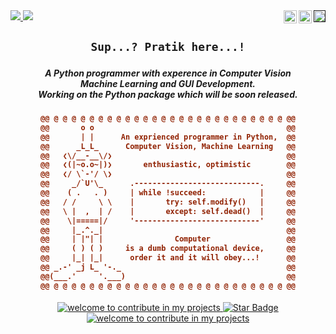 <a href="">

<img align="right" alt="E-Mail" height=19 src="https://mailmeteor.com/logos/assets/PNG/Gmail_Logo_256px.png" />
</a>

<a href="https://instagram.com/anodic_passion">

<img align="right" alt="Pratik's Instagram" width=21 height=21 src="https://upload.wikimedia.org/wikipedia/commons/thumb/9/95/Instagram_logo_2022.svg/1200px-Instagram_logo_2022.svg.png" />
</a>

<a href="https://discordapp.com/users/anodic_passion#8670">

<img align="right" alt="Praitk's Discord" height=21 src="https://assets-global.website-files.com/6257adef93867e50d84d30e2/636e0a6a49cf127bf92de1e2_icon_clyde_blurple_RGB.png"/>
</a>

<a href="https://github.com/pratik-suhas-pawar">
<img src="https://img.shields.io/github/followers/pratik-suhas-pawar?label=Follow&style=social" />
<img src="https://komarev.com/ghpvc/?username=pratik-suhas-pawar&color=blue" /> 
</a>

<h2 align="center">

```diff
Sup...? Pratik here...!
```
</h2>

<h5 align="center">
A Python programmer with experence in Computer Vision
<br>Machine Learning and GUI Development. 
<br>Working on the Python package which will be soon released.
</h5>

<h4 align="center"> 
  
```diff
@@ @ @ @ @ @ @ @ @ @ @ @ @ @ @ @ @ @ @ @ @ @ @ @ @ @ @ @@
@@       o o                                           @@
@@       | |      An exprienced programmer in Python,  @@
@@      _L_L_      Computer Vision, Machine Learning   @@
@@   ❮\/__-__\/❯                                       @@
@@   ❮(|~o.o~|)❯       enthusiastic, optimistic        @@
@@   ❮/ \`-'/ \❯                                       @@
@@     _/`U'\_      .----------------------------.     @@
@@    ( .   . )     | while !succeed:            |     @@
@@   / /     \ \    |       try: self.modify()   |     @@
@@   \ |  ,  | /    |       except: self.dead()  |     @@
@@    \|=====|/     '----------------------------'     @@
@@     |_.^._|                                         @@
@@     | |"| |                Computer                 @@
@@     ( ) ( )     is a dumb computational device,     @@
@@     |_| |_|      order it and it will obey...!      @@
@@ _.-' _j L_ '-._                                     @@
@@(___.'     '.___)                                    @@
@@ @ @ @ @ @ @ @ @ @ @ @ @ @ @ @ @ @ @ @ @ @ @ @ @ @ @ @@
```
</h4>  

<div align="center">
<a href="https://github.com/pratik-suhas-pawar">
<img src="https://img.shields.io/badge/grow_with_me-2023-blueviolet" alt=" welcome to contribute in my projects"/>
<img src="https://img.shields.io/static/v1?label=%F0%9F%8C%9F&message=if%20useful&style=style=flat&color=BC4E99" alt="Star Badge"/>
<img src="https://img.shields.io/badge/contributers-welcome-blue" alt=" welcome to contribute in my projects"/>
  </a>
</div>

